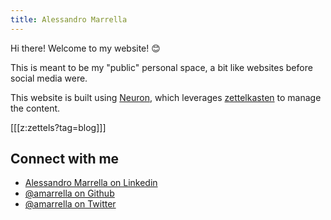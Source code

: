 ```yaml
---
title: Alessandro Marrella
---
```


Hi there! Welcome to my website! 😊

This is meant to be my "public" personal space, a bit like websites before social media were.  

This website is built using [Neuron](https://neuron.zettel.page/), which leverages [zettelkasten](https://en.wikipedia.org/wiki/Zettelkasten) to manage the content.

[[[z:zettels?tag=blog]]]

## Connect with me
- [Alessandro Marrella on Linkedin](https://www.linkedin.com/in/alessandromarrella) 
- [@amarrella on Github](https://github.com/amarrella) 
- [@amarrella on Twitter](https://twitter.com/amarrella)